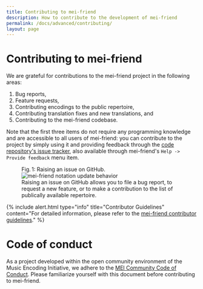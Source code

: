 ```yaml
---
title: Contributing to mei-friend
description: How to contribute to the development of mei-friend
permalink: /docs/advanced/contributing/
layout: page
---
```

# Contributing to mei-friend    

We are grateful for contributions to the mei-friend project in the following areas: 

1. Bug reports, 
2. Feature requests, 
3. Contributing encodings to the public repertoire, 
4. Contributing translation fixes and new translations, and 
5. Contributing to the mei-friend codebase.

Note that the first three items do not require any programming knowledge and are accessible to all users of mei-friend: you can contribute to the project by simply using it and providing feedback through the [code repository's issue tracker](https://github.com/mei-friend/mei-friend/issues/new/choose), also available through mei-friend's `Help -> Provide feedback` menu item.
  
<figure class="figure halfwidth">
    <div class="figure-title">Fig.&thinsp;1: Raising an issue on GitHub.</div>
    <img class="figure-img" src="{{ site.baseurl }}/assets/img/github/GitHub-raising-an-issue.png" 
        alt="mei-friend notation update behavior" />
    <figcaption class="figure-caption">Raising an issue on GitHub allows you to file a bug report, to request a new feature, or to make a contribution to the list of publically available repertoire.</figcaption>
</figure>

{% include alert.html type="info" title="Contributor Guidelines" content="For detailed information, please refer to the <a href="https://github.com/mei-friend/mei-friend/blob/develop/CONTRIBUTING.md">mei-friend contributor guidelines</a>." %}

# Code of conduct

As a project developed within the open community environment of the Music Encoding Initiative, we adhere to the [MEI Community Code of Conduct](https://music-encoding.org/community/code-of-conduct.html). Please familiarize yourself with this document before contributing to mei-friend.
